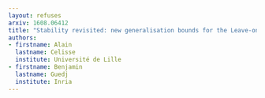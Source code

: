 ```yaml
---
layout: refuses
arxiv: 1608.06412
title: "Stability revisited: new generalisation bounds for the Leave-one-Out"
authors:
- firstname: Alain
  lastname: Celisse
  institute: Université de Lille
- firstname: Benjamin
  lastname: Guedj
  institute: Inria
---
```

